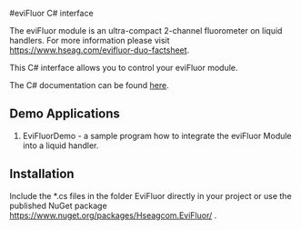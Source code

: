 #eviFluor C# interface

The eviFluor module is an ultra-compact 2-channel fluorometer on liquid handlers. For more information please visit https://www.hseag.com/evifluor-duo-factsheet.

This C# interface allows you to control your eviFluor module.

The C# documentation can be found [here](csharp/doc/api/Hse.EviFluor.html).

## Demo Applications
1. EviFluorDemo - a sample program how to integrate the eviFluor Module into a liquid handler.

## Installation
Include the *.cs files in the folder EviFluor directly in your project or use the published NuGet package https://www.nuget.org/packages/Hseagcom.EviFluor/ .
